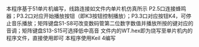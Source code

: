 本程序基于51单片机编写，线路连接如文件内单片机仿真所示
P2.5口连接蜂鸣器；P3.2口对应开始播放按钮（即K3按钮控制播放）；P3.3口对应按钮K4，可停止音乐播放；矩阵键盘S1-S8可改变数码管第二位数字数值并播放所按的键对应的音调；矩阵键盘S13-S15可选择低中高音
文件内的WT.hex即为烧写至单片机内的程序文件，直接使用即可
本程序使用Keil 4编写
